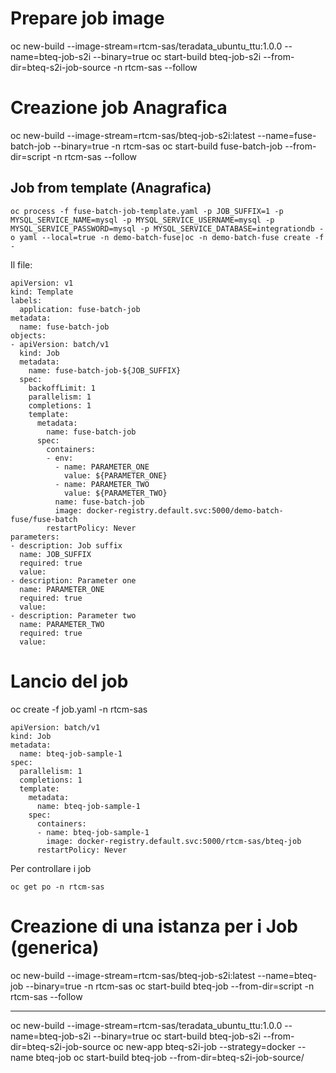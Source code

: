# Prepare job image

oc new-build --image-stream=rtcm-sas/teradata_ubuntu_ttu:1.0.0 --name=bteq-job-s2i  --binary=true
oc start-build bteq-job-s2i --from-dir=bteq-s2i-job-source -n rtcm-sas --follow

# Creazione job Anagrafica

oc new-build --image-stream=rtcm-sas/bteq-job-s2i:latest --name=fuse-batch-job --binary=true -n rtcm-sas
oc start-build fuse-batch-job --from-dir=script -n rtcm-sas --follow

## Job from template (Anagrafica)

```
oc process -f fuse-batch-job-template.yaml -p JOB_SUFFIX=1 -p MYSQL_SERVICE_NAME=mysql -p MYSQL_SERVICE_USERNAME=mysql -p MYSQL_SERVICE_PASSWORD=mysql -p MYSQL_SERVICE_DATABASE=integrationdb -o yaml --local=true -n demo-batch-fuse|oc -n demo-batch-fuse create -f -
```

Il file:

```
apiVersion: v1
kind: Template
labels:
  application: fuse-batch-job
metadata:
  name: fuse-batch-job
objects:
- apiVersion: batch/v1
  kind: Job
  metadata:
    name: fuse-batch-job-${JOB_SUFFIX}
  spec:
    backoffLimit: 1
    parallelism: 1    
    completions: 1   
    template:         
      metadata:
        name: fuse-batch-job
      spec:
        containers:
        - env:
          - name: PARAMETER_ONE
            value: ${PARAMETER_ONE}
          - name: PARAMETER_TWO
            value: ${PARAMETER_TWO}
          name: fuse-batch-job
          image: docker-registry.default.svc:5000/demo-batch-fuse/fuse-batch
        restartPolicy: Never
parameters:
- description: Job suffix
  name: JOB_SUFFIX
  required: true
  value:
- description: Parameter one
  name: PARAMETER_ONE
  required: true
  value:  
- description: Parameter two
  name: PARAMETER_TWO
  required: true
  value:      
```

# Lancio del job

oc create -f job.yaml -n rtcm-sas

```
apiVersion: batch/v1
kind: Job
metadata:
  name: bteq-job-sample-1
spec:
  parallelism: 1    
  completions: 1    
  template:         
    metadata:
      name: bteq-job-sample-1
    spec:
      containers:
      - name: bteq-job-sample-1
        image: docker-registry.default.svc:5000/rtcm-sas/bteq-job
      restartPolicy: Never

```

Per controllare i job

```
oc get po -n rtcm-sas
```


# Creazione di una istanza per i Job (generica)

oc new-build --image-stream=rtcm-sas/bteq-job-s2i:latest --name=bteq-job --binary=true -n rtcm-sas
oc start-build bteq-job --from-dir=script -n rtcm-sas --follow



-------------
oc new-build --image-stream=rtcm-sas/teradata_ubuntu_ttu:1.0.0 --name=bteq-job-s2i  --binary=true
oc start-build bteq-job-s2i --from-dir=bteq-s2i-job-source
oc new-app bteq-s2i-job --strategy=docker --name bteq-job
oc start-build bteq-job --from-dir=bteq-s2i-job-source/